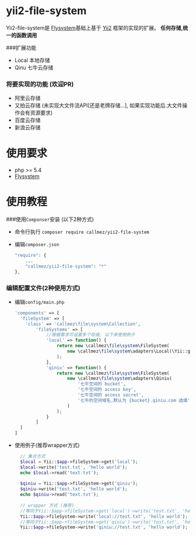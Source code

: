 
yii2-file-system
=================
Yii2-file-system是 [Flysystem](https://github.com/thephpleague/flysystem)基础上基于 [Yii2](https://github.com/yiisoft/yii2) 框架的实现的扩展。 **任何存储,统一的函数调用**

###扩展功能
- Local 本地存储
- Qinu 七牛云存储

### 将要实现的功能 (欢迎PR)
- 阿里云存储 
- 又拍云存储 (未实现大文件流API[还是老牌存储...], 如果实现功能后.大文件操作会有资源要求)
- 百度云存储
- 新浪云存储

使用要求
========
- php >= 5.4
- [Flysystem](https://github.com/thephpleague/flysystem) 

使用教程
========
###使用`Componser`安装 (以下2种方式)
- 命令行执行 `composer require callmez/yii2-file-system`
- 编辑`composer.json` 

  ```php
  "require": {
      ...
      "callmez/yii2-file-system": "*"
  },
  ```
### 编辑配置文件(2种使用方式)
- 编辑`config/main.php`

  ```php
  'components' => [
    'fileSystem' => [
      'class' => 'callmez\file\system\Collection',
          'fileSystems' => [
              //根据需求可设置多个存储, 以下来使用例子
              'local' => function() {
                  return new \callmez\file\system\FileSystem(
                      new \callmez\file\system\adapters\Local(\Yii::getAlias('@webroot\images'))
                  );
              },
              'qiniu' => function() {
                  return new \callmez\file\system\FileSystem(
                      new \callmez\file\system\adapters\Qiniu(
                          '七牛空间的 bucket',
                          '七牛空间的 access key',
                          '七牛空间的 access secret',
                          '七牛的空间域名,默认为 {bucket}.qiniu.com 选填'
                      )
                  );
              }
          ]
    ]
  ]
  ```
- 使用例子(推荐wrapper方式)

  ```php
    // 集合方式
    $local = Yii::$app->fileSystem->get('local');
    $local->write('test.txt', 'hello world');
    echo $local->read('text.txt');
    
    $qiniu = Yii::$app->fileSystem->get('qiniu');
    $qiniu->write('test.txt', 'hello world');
    echo $qiniu->read('text.txt');
    
    // wrapper 方式 (推荐)
    //等同于Yii::$app->fileSystem->get('local')->write('test.txt', 'hello world');
    Yii::$app->fileSystem->write('local://test.txt', 'hello world'); 
    //等同于Yii::$app->fileSystem->get('qiniu')->write('test.txt', 'hello world');
    Yii::$app->fileSystem->write('qiniu://test.txt', 'hello world'); 
  ```
